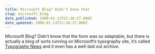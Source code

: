 ```yaml
---
title: Microsoft Blog? Didn't know that
slug: microsoft_blog
date_published: 2000-01-13T21:26:27.000Z
date_updated: 2000-01-13T21:26:27.000Z
---
```


Microsoft Blog? Didn’t know that the form was so adaptable, but there is actually a blog of sorts running on Microsoft’s typography site, it’s called [Typography News](http://www.microsoft.com/typography/links/NewsArchive.asp) and it even has a well-laid out archive.
